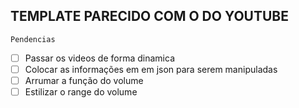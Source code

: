 ## TEMPLATE PARECIDO COM O DO YOUTUBE

` Pendencias `

- [ ] Passar os videos de forma dinamica
- [ ] Colocar as informações em em json 
	  para serem manipuladas
- [ ] Arrumar a função do volume
- [ ] Estilizar o range do volume
